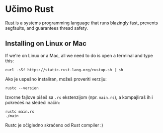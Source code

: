 # Učimo Rust

[Rust](https://www.rust-lang.org/en-US/) is a systems programming language that runs blazingly fast, prevents segfaults, and guarantees thread safety. 

## Installing on Linux or Mac

If we're on Linux or a Mac, all we need to do is open a terminal and type this:

```
curl -sSf https://static.rust-lang.org/rustup.sh | sh
```

Ako je uspešno instaliran, možeš proveriti verziju:
```
rustc --version
```

Izvorne fajlove pišeš sa `.rs` ekstenzijom (npr. `main.rs`), a kompajliraš ih i pokrećeš na sledeći način:
```
rustc main.rs
./main
```

Rustc je očigledno skraćeno od Rust compiler :)
